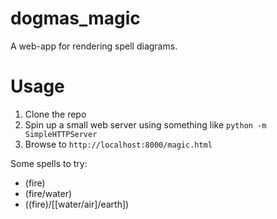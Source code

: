 dogmas_magic
============
A web-app for rendering spell diagrams.

Usage
=====
1. Clone the repo
2. Spin up a small web server using something like `python -m SimpleHTTPServer`
3. Browse to `http://localhost:8000/magic.html`

Some spells to try:
* (fire)
* (fire/water)
* ((fire)/[[water/air]/earth])
